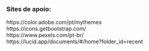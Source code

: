 <h3>Sites de apoio:</h3>
<p>
    https://color.adobe.com/pt/mythemes
    <br>
    https://icons.getbootstrap.com/
    <br>
    https://www.pexels.com/pt-br/
    <br>
    https://lucid.app/documents/#/home?folder_id=recent
</p>